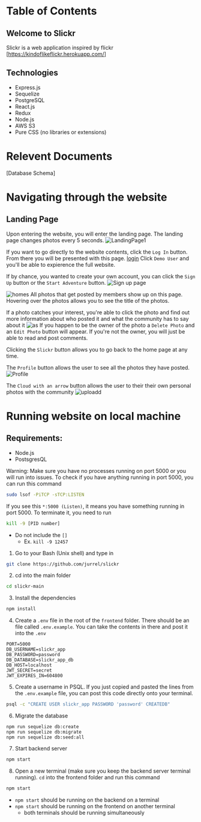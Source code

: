 # Table of Contents


## Welcome to Slickr
Slickr is a web application inspired by flickr [https://kindoflikeflickr.herokuapp.com/]

## Technologies
- Express.js
- Sequelize
- PostgreSQL
- React.js
- Redux
- Node.js
- AWS S3
- Pure CSS (no libraries or extensions)

# Relevent Documents
[Database Schema]

# Navigating through the website
## Landing Page
Upon entering the website, you will enter the landing page. The landing page changes photos every 5 seconds.
![LandingPage1](https://user-images.githubusercontent.com/41484889/130314705-881510c4-c6e9-4bff-9ee7-bca7f24a7326.PNG)


If you want to go directly to the website contents, click the `Log In` button. From there you will be presented with this page. 
[login](https://user-images.githubusercontent.com/41484889/130314604-de6f4b38-229a-4815-a29a-b96b8f07e679.PNG)
Click `Demo User` and you'll be able to expierence the full website.


If by chance, you wanted to create your own account, you can click the `Sign Up` button or the `Start Adventure` button.
![Sign up page](https://user-images.githubusercontent.com/41484889/130314510-8598640e-85eb-43e0-9ce6-ba3a70c5b17b.PNG)


![homes](https://user-images.githubusercontent.com/41484889/130314860-4c4a76c7-8ce1-4d16-b8c1-e852928bdc21.png)
All photos that get posted by members show up on this page. Hovering over the photos allows you to see the title of the photos. 

If a photo catches your interest, you're able to click the photo and find out more information about who posted it and what the community has to say about it
![as](https://user-images.githubusercontent.com/41484889/130314977-728c5959-585c-4838-adf6-27fdb08b4f0a.PNG)
If you happen to be the owner of the photo a `Delete Photo` and an `Edit Photo` button will appear. If you're not the owner, you will just be able to read and post comments.

Clicking the `Slickr` button allows you to go back to the home page at any time. 

The `Profile` button allows the user to see all the photos they have posted. 
![Profile](https://user-images.githubusercontent.com/41484889/130314903-71642e99-e0d0-4761-98a4-2b3d4e59ebe8.PNG)

The `Cloud with an arrow` button allows the user to their their own personal photos with the community
![uploadd](https://user-images.githubusercontent.com/41484889/130314945-01cfd7e0-865d-4fc7-bf84-5847706f3875.PNG)


# Running website on local machine

## Requirements: 
  * Node.js
  * PostsgresQL 

Warning: Make sure you have no processes running on port 5000 or you will run into issues. To check if you have anything running in port 5000, you can run this command
```bash
sudo lsof -PiTCP -sTCP:LISTEN
```
If you see this `*:5000 (Listen)`, it means you have something running in port 5000. To terminate it, you need to run 
```bash
kill -9 [PID number]
```
* Do not include the `[]` 
  * Ex. `kill -9 12457`

1. Go to your Bash (Unix shell) and type in 
```bash
git clone https://github.com/jurrel/slickr
```
2. cd into the main folder
```bash
cd slickr-main
```
3. Install the dependencies
```bash
npm install
```
4. Create a `.env` file in the root of the `frontend` folder. There should be an file called `.env.example`. You can take the contents in there and post it into the `.env` 
```
PORT=5000
DB_USERNAME=slickr_app
DB_PASSWORD=password
DB_DATABASE=slickr_app_db
DB_HOST=localhost
JWT_SECRET=secret 
JWT_EXPIRES_IN=604800
```
5. Create a username in PSQL. If you just copied and pasted the lines from the `.env.example` file, you can post this code directly onto your terminal. 
```bash
psql -c "CREATE USER slickr_app PASSWORD 'password' CREATEDB"
```
6. Migrate the database 
```
npm run sequelize db:create
npm run sequelize db:migrate
npm run sequelize db:seed:all
```
7. Start backend server 
```bash
npm start
```
8. Open a new terminal (make sure you keep the backend server terminal running). `cd` into the frontend folder and run this command
```bash
npm start
```
* `npm start` should be running on the backend on a terminal
* `npm start` should be running on the frontend on another terminal
  * both terminals should be running simultaneously 

 

